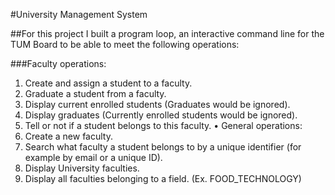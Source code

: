 #University Management System


##For this project I built a program loop, an interactive command line for the TUM Board to be able to meet the following
 operations:

###Faculty operations:
1. Create and assign a student to a faculty.
2. Graduate a student from a faculty.
3. Display current enrolled students (Graduates would be ignored).
4. Display graduates (Currently enrolled students would be ignored).
5. Tell or not if a student belongs to this faculty.
   • General operations:
1. Create a new faculty.
2. Search what faculty a student belongs to by a unique identifier (for example by email
   or a unique ID).
3. Display University faculties.
4. Display all faculties belonging to a field. (Ex. FOOD_TECHNOLOGY)
